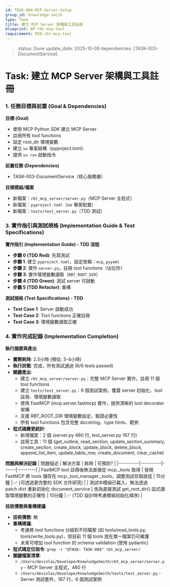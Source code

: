 ```yaml
---
id: TASK-004-MCP-Server-Setup
group_id: knowledge-smith
type: Task
title: 建立 MCP Server 架構與工具註冊
blueprint: BP-rbt-mcp-tool
requirement: REQ-rbt-mcp-tool
---
```


<!-- info-section -->
> status: Done
> update_date: 2025-10-08
> dependencies: [TASK-003-DocumentService]

<!-- id: sec-root -->
# Task: 建立 MCP Server 架構與工具註冊

<!-- id: sec-goal-dependencies -->
### 1. 任務目標與前置 (Goal & Dependencies)

<!-- id: blk-goal, type: list -->
**目標 (Goal)**
  - 使用 MCP Python SDK 建立 MCP Server
  - 註冊所有 tool functions
  - 設定 root_dir 環境變數
  - 建立 `uv` 專案結構（pyproject.toml）
  - 提供 `uv run` 啟動指令

<!-- id: blk-dependencies, type: list -->
**前置任務 (Dependencies)**
  - TASK-003-DocumentService（核心服務層）

<!-- id: blk-target-modules, type: list -->
**目標模組/檔案**
  - 新檔案：`rbt_mcp_server/server.py`（MCP Server 主程式）
  - 新檔案：`pyproject.toml`（uv 專案配置）
  - 新檔案：`tests/test_server.py`（TDD 測試）

<!-- id: sec-implementation -->
### 3. 實作指引與測試規格 (Implementation Guide & Test Specifications)

<!-- id: blk-implementation-steps, type: list -->
**實作指引 (Implementation Guide) - TDD 流程**
  - **步驟 0 (TDD Red)**: 先寫測試
  - **步驟 1**: 建立 `pyproject.toml`，設定依賴：`mcp`, `pyyaml`
  - **步驟 2**: 實作 `server.py`，註冊 tool functions（佔位符）
  - **步驟 3**: 實作環境變數讀取（`RBT_ROOT_DIR`）
  - **步驟 4 (TDD Green)**: 測試 server 可啟動
  - **步驟 5 (TDD Refactor)**: 重構

<!-- id: blk-test-spec, type: list -->
**測試規格 (Test Specifications) - TDD**
  - **Test Case 1**: Server 啟動成功
  - **Test Case 2**: Tool functions 正確註冊
  - **Test Case 3**: 環境變數讀取正確

<!-- id: sec-completion -->
### 4. 實作完成記錄 (Implementation Completion)

<!-- id: blk-execution-summary, type: list -->
**執行摘要與產出**
  - **實際耗時**: 2.5小時 (預估: 3-4小時)
  - **執行狀態**: 完成，所有測試通過 (6/6 tests passed)
  - **關鍵產出**:
    - 建立 `rbt_mcp_server/server.py`：完整 MCP Server 實作，註冊 11 個 tool functions
    - 建立 `tests/test_server.py`：6 個測試案例，覆蓋 server 初始化、tool 註冊、環境變數讀取
    - 使用 FastMCP (mcp.server.fastmcp) 實作，提供清晰的 tool decorator 架構
    - 支援 RBT_ROOT_DIR 環境變數設定，驗證必要性
    - 所有 tool functions 包含完整 docstring、type hints、範例
  - **程式碼變更統計**:
    - 新增檔案：2 個 (server.py 460 行, test_server.py 167 行)
    - 註冊工具：11 個 (get_outline, read_section, update_section_summary, create_section, create_block, update_block, delete_block, append_list_item, update_table_row, create_document, clear_cache)

<!-- id: blk-problems-table, type: table -->
**問題與解決記錄**
| 問題描述 | 解決方案 | 耗時 | 可預防? |
|----------|----------|------|---------|
| FastMCP tool 註冊後無法直接從 mcp._tools 取得 | 發現 FastMCP 將 tools 儲存在 mcp._tool_manager._tools，調整測試存取路徑 | 15分鐘 | ✅ (可透過更完整的 SDK 文件研究) |
| 測試中模組已載入，無法透過 patch.dict 重新初始化 document_service | 改為直接測試 get_root_dir() 函式讀取環境變數的正確性 | 10分鐘 | ✅ (TDD 設計時考慮模組初始化順序) |

<!-- id: blk-technical-debt, type: list -->
**技術債務與重構建議**
  - **技術債務**: 無
  - **重構建議**:
    - 考慮將 tool functions 分組到不同檔案 (如 tools/read_tools.py, tools/write_tools.py)，但目前 11 個 tools 放在單一檔案仍可維護
    - 未來可增加 tool function 的 schema validation (使用 pydantic)
  - **程式碼定位指令**: `grep -r "@TASK: TASK-004" rbt_mcp_server/`
  - **關鍵檔案清單**:
    - `/Users/devinlai/Develope/KnowledgeSmith/rbt_mcp_server/server.py` - MCP Server 主程式，460 行
    - `/Users/devinlai/Develope/KnowledgeSmith/tests/test_server.py` - Server 測試套件，167 行，6 個測試案例
